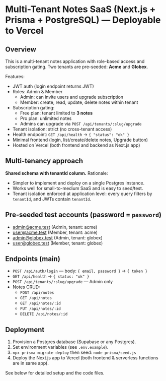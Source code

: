 # Multi-Tenant Notes SaaS (Next.js + Prisma + PostgreSQL) — Deployable to Vercel

## Overview
This is a multi-tenant notes application with role-based access and subscription gating. Two tenants are pre-seeded: **Acme** and **Globex**.

Features:
- JWT auth (login endpoint returns JWT)
- Roles: Admin & Member
  - Admin: can invite users and upgrade subscription
  - Member: create, read, update, delete notes within tenant
- Subscription gating:
  - Free plan: tenant limited to **3 notes**
  - Pro plan: unlimited notes
  - Admins can upgrade via `POST /api/tenants/:slug/upgrade`
- Tenant isolation: strict (no cross-tenant access)
- Health endpoint: `GET /api/health` → `{ "status": "ok" }`
- Minimal frontend (login, list/create/delete notes, Upgrade button)
- Hosted on Vercel (both frontend and backend as Next.js app)

## Multi-tenancy approach
**Shared schema with tenantId column.**
Rationale:
- Simpler to implement and deploy on a single Postgres instance.
- Works well for small-to-medium SaaS and is easy to seed/test.
- Tenant isolation enforced at application level: every query filters by `tenantId`, and JWTs contain `tenantId`.

## Pre-seeded test accounts (password = `password`)
- admin@acme.test (Admin, tenant: acme)
- user@acme.test  (Member, tenant: acme)
- admin@globex.test (Admin, tenant: globex)
- user@globex.test  (Member, tenant: globex)

## Endpoints (main)
- `POST /api/auth/login` — body: `{ email, password }` → `{ token }`
- `GET /api/health` → `{ status: "ok" }`
- `POST /api/tenants/:slug/upgrade` — Admin only
- Notes CRUD:
  - `POST /api/notes`
  - `GET /api/notes`
  - `GET /api/notes/:id`
  - `PUT /api/notes/:id`
  - `DELETE /api/notes/:id`

## Deployment
1. Provision a Postgres database (Supabase or any Postgres).
2. Set environment variables (see `.env.example`).
3. `npx prisma migrate deploy` then seed: `node prisma/seed.js`
4. Deploy the Next.js app to Vercel (both frontend & serverless functions are in same app).

See below for detailed setup and the code files.
